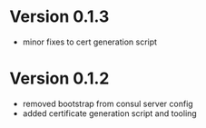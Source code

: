 # Version 0.1.3

  - minor fixes to cert generation script

# Version 0.1.2

  - removed bootstrap from consul server config
  - added certificate generation script and tooling
